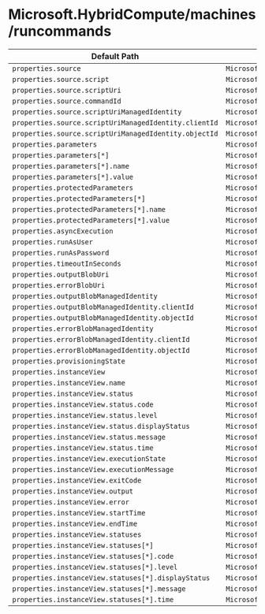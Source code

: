 # Microsoft.HybridCompute/machines/runcommands

| Default Path | Alias |
|---|---|
| `properties.source` | `Microsoft.HybridCompute/machines/runCommands/source` |
| `properties.source.script` | `Microsoft.HybridCompute/machines/runCommands/source.script` |
| `properties.source.scriptUri` | `Microsoft.HybridCompute/machines/runCommands/source.scriptUri` |
| `properties.source.commandId` | `Microsoft.HybridCompute/machines/runCommands/source.commandId` |
| `properties.source.scriptUriManagedIdentity` | `Microsoft.HybridCompute/machines/runCommands/source.scriptUriManagedIdentity` |
| `properties.source.scriptUriManagedIdentity.clientId` | `Microsoft.HybridCompute/machines/runCommands/source.scriptUriManagedIdentity.clientId` |
| `properties.source.scriptUriManagedIdentity.objectId` | `Microsoft.HybridCompute/machines/runCommands/source.scriptUriManagedIdentity.objectId` |
| `properties.parameters` | `Microsoft.HybridCompute/machines/runCommands/parameters` |
| `properties.parameters[*]` | `Microsoft.HybridCompute/machines/runCommands/parameters[*]` |
| `properties.parameters[*].name` | `Microsoft.HybridCompute/machines/runCommands/parameters[*].name` |
| `properties.parameters[*].value` | `Microsoft.HybridCompute/machines/runCommands/parameters[*].value` |
| `properties.protectedParameters` | `Microsoft.HybridCompute/machines/runCommands/protectedParameters` |
| `properties.protectedParameters[*]` | `Microsoft.HybridCompute/machines/runCommands/protectedParameters[*]` |
| `properties.protectedParameters[*].name` | `Microsoft.HybridCompute/machines/runCommands/protectedParameters[*].name` |
| `properties.protectedParameters[*].value` | `Microsoft.HybridCompute/machines/runCommands/protectedParameters[*].value` |
| `properties.asyncExecution` | `Microsoft.HybridCompute/machines/runCommands/asyncExecution` |
| `properties.runAsUser` | `Microsoft.HybridCompute/machines/runCommands/runAsUser` |
| `properties.runAsPassword` | `Microsoft.HybridCompute/machines/runCommands/runAsPassword` |
| `properties.timeoutInSeconds` | `Microsoft.HybridCompute/machines/runCommands/timeoutInSeconds` |
| `properties.outputBlobUri` | `Microsoft.HybridCompute/machines/runCommands/outputBlobUri` |
| `properties.errorBlobUri` | `Microsoft.HybridCompute/machines/runCommands/errorBlobUri` |
| `properties.outputBlobManagedIdentity` | `Microsoft.HybridCompute/machines/runCommands/outputBlobManagedIdentity` |
| `properties.outputBlobManagedIdentity.clientId` | `Microsoft.HybridCompute/machines/runCommands/outputBlobManagedIdentity.clientId` |
| `properties.outputBlobManagedIdentity.objectId` | `Microsoft.HybridCompute/machines/runCommands/outputBlobManagedIdentity.objectId` |
| `properties.errorBlobManagedIdentity` | `Microsoft.HybridCompute/machines/runCommands/errorBlobManagedIdentity` |
| `properties.errorBlobManagedIdentity.clientId` | `Microsoft.HybridCompute/machines/runCommands/errorBlobManagedIdentity.clientId` |
| `properties.errorBlobManagedIdentity.objectId` | `Microsoft.HybridCompute/machines/runCommands/errorBlobManagedIdentity.objectId` |
| `properties.provisioningState` | `Microsoft.HybridCompute/machines/runCommands/provisioningState` |
| `properties.instanceView` | `Microsoft.HybridCompute/machines/runCommands/instanceView` |
| `properties.instanceView.name` | `Microsoft.HybridCompute/machines/runCommands/instanceView.name` |
| `properties.instanceView.status` | `Microsoft.HybridCompute/machines/runCommands/instanceView.status` |
| `properties.instanceView.status.code` | `Microsoft.HybridCompute/machines/runCommands/instanceView.status.code` |
| `properties.instanceView.status.level` | `Microsoft.HybridCompute/machines/runCommands/instanceView.status.level` |
| `properties.instanceView.status.displayStatus` | `Microsoft.HybridCompute/machines/runCommands/instanceView.status.displayStatus` |
| `properties.instanceView.status.message` | `Microsoft.HybridCompute/machines/runCommands/instanceView.status.message` |
| `properties.instanceView.status.time` | `Microsoft.HybridCompute/machines/runCommands/instanceView.status.time` |
| `properties.instanceView.executionState` | `Microsoft.HybridCompute/machines/runCommands/instanceView.executionState` |
| `properties.instanceView.executionMessage` | `Microsoft.HybridCompute/machines/runCommands/instanceView.executionMessage` |
| `properties.instanceView.exitCode` | `Microsoft.HybridCompute/machines/runCommands/instanceView.exitCode` |
| `properties.instanceView.output` | `Microsoft.HybridCompute/machines/runCommands/instanceView.output` |
| `properties.instanceView.error` | `Microsoft.HybridCompute/machines/runCommands/instanceView.error` |
| `properties.instanceView.startTime` | `Microsoft.HybridCompute/machines/runCommands/instanceView.startTime` |
| `properties.instanceView.endTime` | `Microsoft.HybridCompute/machines/runCommands/instanceView.endTime` |
| `properties.instanceView.statuses` | `Microsoft.HybridCompute/machines/runCommands/instanceView.statuses` |
| `properties.instanceView.statuses[*]` | `Microsoft.HybridCompute/machines/runCommands/instanceView.statuses[*]` |
| `properties.instanceView.statuses[*].code` | `Microsoft.HybridCompute/machines/runCommands/instanceView.statuses[*].code` |
| `properties.instanceView.statuses[*].level` | `Microsoft.HybridCompute/machines/runCommands/instanceView.statuses[*].level` |
| `properties.instanceView.statuses[*].displayStatus` | `Microsoft.HybridCompute/machines/runCommands/instanceView.statuses[*].displayStatus` |
| `properties.instanceView.statuses[*].message` | `Microsoft.HybridCompute/machines/runCommands/instanceView.statuses[*].message` |
| `properties.instanceView.statuses[*].time` | `Microsoft.HybridCompute/machines/runCommands/instanceView.statuses[*].time` |

